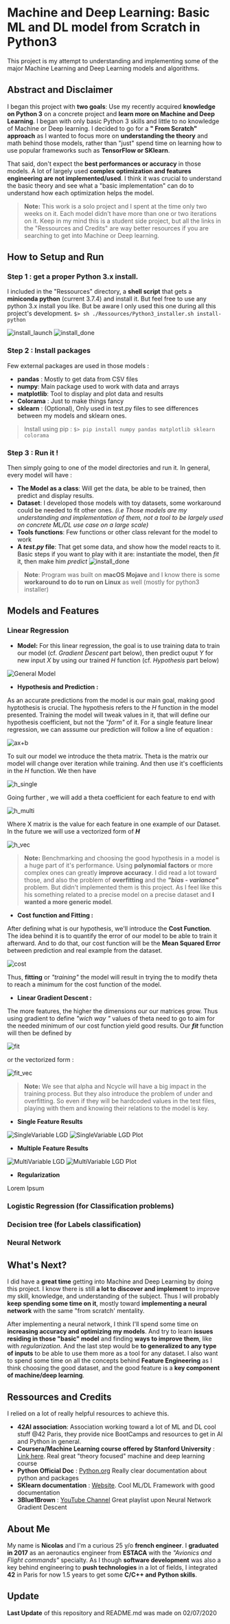 # Machine and Deep Learning: Basic ML and DL model from Scratch in Python3

This project is my attempt to understanding and implementing some of the major Machine Learning and Deep Learning models and algorithms.

## Abstract and Disclaimer

I began this project with **two goals**: Use my recently acquired **knowledge on Python 3** on a concrete project and **learn more on Machine and Deep Learning**. I began with only basic Python 3 skills and little to no knowledge of Machine or Deep learning. I decided to go for a **" From Scratch" approach** as I wanted to focus more on **understanding the theory** and math behind those models, rather than "just" spend time on learning how to use popular frameworks such as **TensorFlow or SKlearn**.

That said, don't expect the **best performances or accuracy** in those models. A lot of largely used **complex optimization and features engineering are not implemented/used**. I think it was crucial to understand the basic theory and see what a "basic implementation" can do to understand how each optimization helps the model.

>**Note:** This work is a solo project and I spent at the time only two weeks on it. Each model didn't have more than one or two iterations on it. Keep in my mind this is a student side project, but all the links in the "Ressources and Credits" are way better resources if you are searching to get into Machine or Deep learning.

## How to Setup and Run

### **Step 1** : get a proper **Python 3.x** install.

I included in the "Ressources" directory, a **shell script** that gets a **miniconda python** (current 3.7.4) and install it. But feel free to use any python 3.x install you like. But be aware I only used this one during all this project's development.
`$> sh ./Ressources/Python3_installer.sh install-python`

![install_launch](./Ressources/Screenshots/py_install_1.png)
![install_done](./Ressources/Screenshots/py_install_2.png)

### **Step 2** : Install packages

Few external packages are used in those models :
- **pandas** : Mostly to get data from CSV files
- **numpy**: Main package used to work with data and arrays
- **matplotlib**: Tool to display and plot data and results
- **Colorama** : Just to make things fancy
- **sklearn** : (Optional), Only used in test.py files to see differences between my models and sklearn ones.

> Install using pip : `$> pip install numpy pandas matplotlib sklearn colorama`

### **Step 3** : Run it !

Then simply going to one of the model directories and run it. In general, every model will have :
- **The Model as a class**: Will get the data, be able to be trained, then predict and display results.
- **Dataset**: I developed those models with toy datasets, some workaround could be needed to fit other ones. *(i.e Those models are my understanding and implementation of them, not a tool to be largely used on concrete ML/DL use case on a large scale)*
- **Tools functions**: Few functions or other class relevant for the model to work
- **A *test.py* file**: That get some data, and show how the model reacts to it. Basic steps if you want to play with it are: instantiate the model, then *fit* it, then make him *predict*
![install_done](./Ressources/Screenshots/py_run.png)

>**Note**: Program was built on **macOS Mojave** and I know there is some **workaround to do to run on Linux** as well (mostly for python3 installer)

## Models and Features

### Linear Regression

- **Model:**
For this linear regression, the goal is to use training data to train our model (cf. *Gradient Descent* part below), then predict ouput *Y* for new input *X* by using our trained *H* function (cf. *Hypothesis* part below)

![General Model](./Ressources/Screenshots/Model.png)

-  **Hypothesis and Prediction :**

As an accurate predictions from the model is our main goal, making good hyptothesis is crucial. The hypothesis refers to the *H* function in the model presented. Training the model will tweak values in it, that will define our hypothesis coefficient, but not the *"form"* of it. For a single feature linear regression, we can asssume our prediction will follow a line of equation :

![ax+b](./Ressources/Screenshots/math/ax+b.gif)

To suit our model we introduce the theta matrix. Theta is the matrix our model will change over iteration while training. And then use it's coefficients in the *H* function. We then have

![h_single](./Ressources/Screenshots/math/h_single.gif)

Going further , we will add a theta coefficient for each feature to end with

![h_multi](./Ressources/Screenshots/math/h_multi.gif)

Where X matrix is the value for each feature in one example of our Dataset.
In the future we will use a vectorized form of ***H***

![h_vec](./Ressources/Screenshots/math/h_vec.gif)

>**Note:** Benchmarking and choosing the good hypothesis in a model is a huge part of it's performance. Using **polynomial factors** or more complex ones can greatly **improve accuracy**. I did read a lot toward those, and also the problem of **overfitting** and the ***"bias - variance"*** problem. But didn't implemented them is this project. As I feel like this his something related to a precise model on a precise dataset and **I wanted a more generic model**.

-  **Cost function and Fitting :**

After defining what is our hypothesis, we'll introduce the **Cost Function**. The idea behind it is to quantify the error of our model to be able to train it afterward. And to do that, our cost function will be the **Mean Squared Error** between prediction and real example from the dataset.

![cost](./Ressources/Screenshots/math/cost.gif)

Thus, **fitting** or *"training"* the model will result in trying the to modify theta to reach a minimum for the cost function of the model.

-  **Linear Gradient Descent :**

The more features, the higher the dimensions our our matrices grow. Thus using gradient to define *"wich way "* values of theta need to go to aim for the needed minimum of our cost function yield good results. Our ***fit*** function will then be defined by

![fit](./Ressources/Screenshots/math/fit.gif)

or the vectorized form :

![fit_vec](./Ressources/Screenshots/math/fit_vec.gif)

>**Note:** We see that alpha and Ncycle will have a big impact in the training process. But they also introduce the problem of under and overfitting. So even if they will be hardcoded values in the test files, playing with them and knowing their relations to the model is key.

- **Single Feature Results**

![SingleVariable LGD](./Ressources/Screenshots/Single_LGD_run.png)
![SingleVariable LGD Plot](./Ressources/Screenshots/Single_LGD_plot.png)

- **Multiple Feature Results**

![MultiVariable LGD](./Ressources/Screenshots/Multi_LGD_run.png)
![MultiVariable LGD Plot](./Ressources/Screenshots/Multi_LGD_plot.png)

- **Regularization**

Lorem Ipsum

### Logistic Regression (for Classification problems)

### Decision tree (for Labels classification)

### Neural Network

## What's Next?

I did have a **great time** getting into Machine and Deep Learning by doing this project. I know there is still **a lot to discover and implement** to improve my skill, knowledge, and understanding of the subject. Thus I will probably **keep spending some time on it**, mostly toward **implementing a neural network** with the same "from scratch' mentality.

After implementing a neural network, I think I'll spend some time on **increasing accuracy and optimizing my models**. And try to learn **issues residing in those "basic" model** and finding **ways to improve them**, like with *regularization*. And the last step would be **to generalized to any type of inputs** to be able to use them more as a tool for any dataset. I also want to spend some time on all the concepts behind **Feature Engineering** as I think choosing the good dataset, and the good feature is a **key component of machine/deep learning**.

## Ressources and Credits

I relied on a lot of really helpful resources to achieve this.
- **42AI association**: Association working toward a lot of ML and DL cool stuff @42 Paris, they provide nice BootCamps and resources to get in AI and Python in general.
- **Coursera/Machine Learning course offered by Stanford University** : [Link here](https://www.coursera.org/learn/machine-learning). Real great "theory focused" machine and deep learning course
- **Python Official Doc** : [Python.org](https://www.python.org/) Really clear documentation about python and packages
- **SKlearn documentation** : [Website](https://scikit-learn.org/stable/). Cool ML/DL Framework with good documentation
- **3Blue1Brown** : [YouTube Channel](https://www.youtube.com/watch?v=aircAruvnKk&list=PLZHQObOWTQDNU6R1_67000Dx_ZCJB-3pi) Great playlist upon Neural Network Gradient Descent

## About Me

My name is **Nicolas** and I'm a curious 25 y/o **french engineer**. I **graduated in 2017** as an aeronautics engineer from **ESTACA** with the *"Avionics and Flight commands"* specialty. As I though **software development** was also a key behind engineering to **push technologies** in a lot of fields, I integrated **42** in Paris for now 1.5 years to get some **C/C++ and Python skills**.

## Update

**Last Update** of this repository and README.md was made on 02/07/2020
